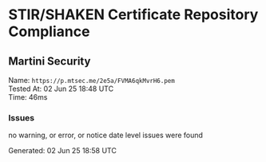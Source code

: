 # STIR/SHAKEN Certificate Repository Compliance

## Martini Security

Name: `https://p.mtsec.me/2e5a/FVMA6qkMvrH6.pem`\
Tested At: 02 Jun 25 18:48 UTC\
Time: 46ms

### Issues

no warning, or error, or notice date level issues were found

Generated: 02 Jun 25 18:58 UTC